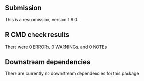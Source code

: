 ## Submission
This is a resubmission, version 1.9.0.

## R CMD check results

There were 0 ERRORs, 0 WARNINGs, and 0 NOTEs

## Downstream dependencies
There are currently no downstream dependencies for this package
